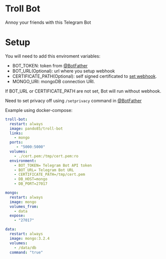 Troll Bot
=========
Annoy your friends with this Telegram Bot


Setup
=====

You will need to add this enviroment variables:
* BOT_TOKEN: token from [@BotFather](https://telegram.me/BotFather)
* BOT_URL(Optional): url where you setup webhook
* CERTIFICATE_PATH(Optional): self signed certificated to [set webhook](https://core.telegram.org/bots/api#setwebhook).
* MONGO_URI: mongoDB connection URI.

If BOT_URL or CERTIFICATE_PATH are not set, Bot will run without webhook.

Need to set privacy off using `/setprivacy` command in [@BotFather](https://telegram.me/BotFather)

Example using docker-compose:
```yml
troll-bot:
  restart: always
  image: pando85/troll-bot
  links:
    - mongo
  ports:
     - "5000:5000"
  volumes:
    - ./cert.pem:/tmp/cert.pem:ro
  environment:
    - BOT_TOKEN= Telegram Bot API token
    - BOT_URL= Telegram Bot URL
    - CERTIFICATE_PATH=/tmp/cert.pem
    - DB_HOST=mongo
    - DB_PORT=27017

mongo:
  restart: always
  image: mongo
  volumes_from:
    - data
  expose:
    - "27017"

data:
  restart: always  
  image: mongo:3.2.4
  volumes:
    - /data/db
  command: "true"
  
  ```
